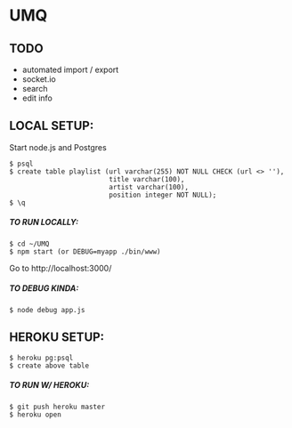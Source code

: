 # UMQ

## TODO
* automated import / export
* socket.io
* search
* edit info


## LOCAL SETUP:

Start node.js and Postgres
```
$ psql
$ create table playlist (url varchar(255) NOT NULL CHECK (url <> ''),
                         title varchar(100),
                         artist varchar(100),
                         position integer NOT NULL);
$ \q
```

##### TO RUN LOCALLY:
```
$ cd ~/UMQ
$ npm start (or DEBUG=myapp ./bin/www)
```
Go to http://localhost:3000/


##### TO DEBUG KINDA:
```
$ node debug app.js
```


## HEROKU SETUP:

```
$ heroku pg:psql
$ create above table
```

##### TO RUN W/ HEROKU:
```
$ git push heroku master
$ heroku open
```
